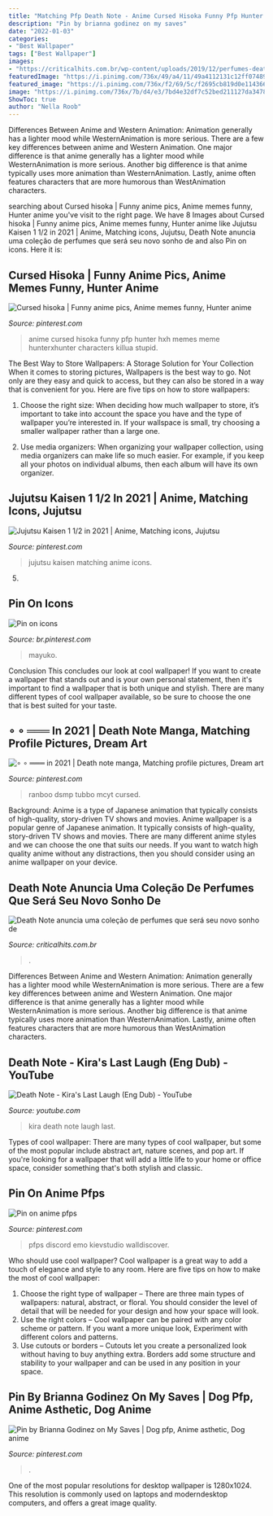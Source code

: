 ```yaml
---
title: "Matching Pfp Death Note - Anime Cursed Hisoka Funny Pfp Hunter Hxh Memes Meme Hunterxhunter Characters Killua Stupid"
description: "Pin by brianna godinez on my saves"
date: "2022-01-03"
categories:
- "Best Wallpaper"
tags: ["Best Wallpaper"]
images:
- "https://criticalhits.com.br/wp-content/uploads/2019/12/perfumes-death-note.jpg"
featuredImage: "https://i.pinimg.com/736x/49/a4/11/49a4112131c12ff0748988176f0a0f5a.jpg"
featured_image: "https://i.pinimg.com/736x/f2/69/5c/f2695cb819d0e114366c9d8ed20f7936.jpg"
image: "https://i.pinimg.com/736x/7b/d4/e3/7bd4e32df7c52bed211127da3478cdca.jpg"
ShowToc: true
author: "Nella Roob"
---
```



Differences Between Anime and Western Animation: Animation generally has a lighter mood while WesternAnimation is more serious.
There are a few key differences between anime and Western Animation. One major difference is that anime generally has a lighter mood while WesternAnimation is more serious. Another big difference is that anime typically uses more animation than WesternAnimation. Lastly, anime often features characters that are more humorous than WestAnimation characters.

	

		
searching about Cursed hisoka | Funny anime pics, Anime memes funny, Hunter anime you've visit to the right page. We have 8 Images about Cursed hisoka | Funny anime pics, Anime memes funny, Hunter anime like Jujutsu Kaisen 1 1/2 in 2021 | Anime, Matching icons, Jujutsu, Death Note anuncia uma coleção de perfumes que será seu novo sonho de and also Pin on icons. Here it is:
		
    
## Cursed Hisoka | Funny Anime Pics, Anime Memes Funny, Hunter Anime

<img loading=lazy src="https://i.pinimg.com/736x/7b/d4/e3/7bd4e32df7c52bed211127da3478cdca.jpg" onerror="this.onerror=null;this.src='https://tse4.mm.bing.net/th?id=OIP.u_Y5pZWdKoWiLW9CdjXkhAHaJ7&amp;pid=15.1';" alt="Cursed hisoka | Funny anime pics, Anime memes funny, Hunter anime">

_Source: pinterest.com_

>anime cursed hisoka funny pfp hunter hxh memes meme hunterxhunter characters killua stupid. 

	

The Best Way to Store Wallpapers: A Storage Solution for Your Collection
When it comes to storing pictures, Wallpapers is the best way to go. Not only are they easy and quick to access, but they can also be stored in a way that is convenient for you. Here are five tips on how to store wallpapers:
1) Choose the right size: When deciding how much wallpaper to store, it’s important to take into account the space you have and the type of wallpaper you’re interested in. If your wallspace is small, try choosing a smaller wallpaper rather than a large one.

2) Use media organizers: When organizing your wallpaper collection, using media organizers can make life so much easier. For example, if you keep all your photos on individual albums, then each album will have its own organizer.

    
## Jujutsu Kaisen 1 1/2 In 2021 | Anime, Matching Icons, Jujutsu

<img loading=lazy src="https://i.pinimg.com/736x/49/a4/11/49a4112131c12ff0748988176f0a0f5a.jpg" onerror="this.onerror=null;this.src='https://tse2.mm.bing.net/th?id=OIP.t6v5OqVRoU67fGfmpFE4cgHaH2&amp;pid=15.1';" alt="Jujutsu Kaisen 1 1/2 in 2021 | Anime, Matching icons, Jujutsu">

_Source: pinterest.com_

>jujutsu kaisen matching anime icons. 

	

5.

    
## Pin On Icons

<img loading=lazy src="https://i.pinimg.com/736x/e5/2b/0a/e52b0a7eb389269adabc52bd0a7e0fea.jpg" onerror="this.onerror=null;this.src='https://tse4.mm.bing.net/th?id=OIP.HsgbJX1ndNDuLZFHhztzNAHaED&amp;pid=15.1';" alt="Pin on icons">

_Source: br.pinterest.com_

>mayuko. 

	

Conclusion
This concludes our look at cool wallpaper! If you want to create a wallpaper that stands out and is your own personal statement, then it's important to find a wallpaper that is both unique and stylish. There are many different types of cool wallpaper available, so be sure to choose the one that is best suited for your taste.

    
## ∘ ∘ ═══ In 2021 | Death Note Manga, Matching Profile Pictures, Dream Art

<img loading=lazy src="https://i.pinimg.com/736x/d4/05/ce/d405ce4a5e8da095af75eeb18bffd39f.jpg" onerror="this.onerror=null;this.src='https://tse4.mm.bing.net/th?id=OIP.YPhFXmr3RrdhL6BxoWHrpQAAAA&amp;pid=15.1';" alt="∘ ∘ ═══ in 2021 | Death note manga, Matching profile pictures, Dream art">

_Source: pinterest.com_

>ranboo dsmp tubbo mcyt cursed. 

	

Background: Anime is a type of Japanese animation that typically consists of high-quality, story-driven TV shows and movies.
Anime wallpaper is a popular genre of Japanese animation. It typically consists of high-quality, story-driven TV shows and movies. There are many different anime styles and we can choose the one that suits our needs. If you want to watch high quality anime without any distractions, then you should consider using an anime wallpaper on your device.

    
## Death Note Anuncia Uma Coleção De Perfumes Que Será Seu Novo Sonho De

<img loading=lazy src="https://criticalhits.com.br/wp-content/uploads/2019/12/perfumes-death-note.jpg" onerror="this.onerror=null;this.src='https://tse3.mm.bing.net/th?id=OIP.S1F9KfpZwdVIXDaKmX1jEQHaEE&amp;pid=15.1';" alt="Death Note anuncia uma coleção de perfumes que será seu novo sonho de">

_Source: criticalhits.com.br_

>. 

	

Differences Between Anime and Western Animation: Animation generally has a lighter mood while WesternAnimation is more serious.
There are a few key differences between anime and Western Animation. One major difference is that anime generally has a lighter mood while WesternAnimation is more serious. Another big difference is that anime typically uses more animation than WesternAnimation. Lastly, anime often features characters that are more humorous than WestAnimation characters.

    
## Death Note - Kira&#039;s Last Laugh (Eng Dub) - YouTube

<img loading=lazy src="http://i1.ytimg.com/vi/7z6yDmLFOj0/maxresdefault.jpg" onerror="this.onerror=null;this.src='https://tse4.mm.bing.net/th?id=OIP.qsxI5uqprEMTDxc6u5FNaAHaEK&amp;pid=15.1';" alt="Death Note - Kira&#039;s Last Laugh (Eng Dub) - YouTube">

_Source: youtube.com_

>kira death note laugh last. 

	

Types of cool wallpaper:
There are many types of cool wallpaper, but some of the most popular include abstract art, nature scenes, and pop art. If you're looking for a wallpaper that will add a little life to your home or office space, consider something that's both stylish and classic.

    
## Pin On Anime Pfps

<img loading=lazy src="https://i.pinimg.com/736x/f2/69/5c/f2695cb819d0e114366c9d8ed20f7936.jpg" onerror="this.onerror=null;this.src='https://tse4.mm.bing.net/th?id=OIP.j693LPCbSJZwAn84ptaK-AHaHa&amp;pid=15.1';" alt="Pin on anime pfps">

_Source: pinterest.com_

>pfps discord emo kievstudio walldiscover. 

	

Who should use cool wallpaper?
Cool wallpaper is a great way to add a touch of elegance and style to any room. Here are five tips on how to make the most of cool wallpaper: 
1) Choose the right type of wallpaper – There are three main types of wallpapers: natural, abstract, or floral. You should consider the level of detail that will be needed for your design and how your space will look. 
2) Use the right colors – Cool wallpaper can be paired with any color scheme or pattern. If you want a more unique look, Experiment with different colors and patterns. 
3) Use cutouts or borders – Cutouts let you create a personalized look without having to buy anything extra. Borders add some structure and stability to your wallpaper and can be used in any position in your space.

    
## Pin By Brianna Godinez On My Saves | Dog Pfp, Anime Asthetic, Dog Anime

<img loading=lazy src="https://i.pinimg.com/736x/96/29/8e/96298ef9a1e81f87d8a3a4574d0f5f79.jpg" onerror="this.onerror=null;this.src='https://tse1.mm.bing.net/th?id=OIP.X1140nlN9G9vfMFgVOuljQHaHY&amp;pid=15.1';" alt="Pin by Brianna Godinez on My Saves | Dog pfp, Anime asthetic, Dog anime">

_Source: pinterest.com_

>. 

	

One of the most popular resolutions for desktop wallpaper is 1280x1024. This resolution is commonly used on laptops and moderndesktop computers, and offers a great image quality.

